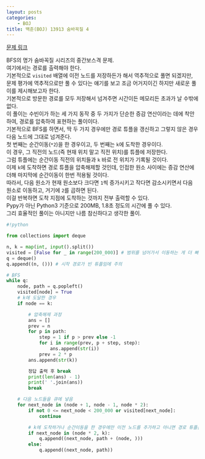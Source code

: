 ```yaml
---
layout: posts
categories:
    - BOJ
title: 백준(BOJ) 13913 숨바꼭질 4
---
```


[문제 링크](https://www.acmicpc.net/problem/13913)

BFS의 명가 숨바꼭질 시리즈의 중간보스격 문제.  
여기에서는 경로를 출력해야 한다.  
기본적으로 `visited` 배열에 이전 노드를 저장하든가 해서 역추적으로 풀면 되겠지만, 
문제 평가에 역추적으로만 풀 수 있다는 얘기를 보고 조금 어거지이긴 하지만 새로운 풀이를 제시해보고자 한다.  
기본적으로 방문한 경로를 모두 저장해서 넘겨주면 시간이든 메모리든 초과가 날 수밖에 없다.  
이 풀이는 수빈이가 하는 세 가지 동작 중 두 가지가 단순한 증감 연산이라는 데에 착안하여, 경로를 압축하여 표현하는 풀이이다.  
기본적으로 BFS를 하면서, 딱 두 가지 경우에만 경로 튜플을 갱신하고 그렇지 않은 경우 다음 노드에 그대로 넘겨준다.  
첫 번째는 순간이동(`*2`)을 한 경우이고, 두 번째는 `k`에 도착한 경우이다.  
이 경우, 그 직전의 노드(즉 현재 위치 말고 직전 위치)를 튜플에 저장한다.  
그럼 튜플에는 순간이동 직전의 위치들과 `k` 바로 전 위치가 기록될 것이다.  
이제 `k`에 도착하면 경로 튜플을 압축해제할 것인데, 인접한 원소 사이에는 증감 연산에 더해 마지막에 순간이동이 한번 적용될 것이다.  
따라서, 다음 원소가 현재 원소보다 크다면 `1`씩 증가시키고 작다면 감소시키면서 다음 원소로 이동하고, 거기에 `2`를 곱하면 된다.  
이걸 반복하면 도착 지점에 도착하는 것까지 전부 출력할 수 있다.  
Pypy가 아닌 Python3 기준으로 200MB, 1.8초 정도의 시간에 풀 수 있다.  
그리 효율적인 풀이는 아니지만 나름 참신하다고 생각한 풀이.

```python
#!python

from collections import deque

n, k = map(int, input().split())
visited = [False for _ in range(200_000)] # 범위를 넘어가서 이동하는 게 더 빠를 수도 있으므로 넉넉하게 선언해줬다.
q = deque()
q.append((n, ())) # 시작 경로가 빈 튜플임에 주의

# BFS
while q:
    node, path = q.popleft()
    visited[node] = True
    # k에 도달한 경우
    if node == k:

        # 압축해제 과정
        ans = []
        prev = n
        for p in path:
            step = 1 if p > prev else -1
            for i in range(prev, p + step, step):
                ans.append(str(i))
            prev = 2 * p
        ans.append(str(k))

        정답 출력 후 break
        print(len(ans) - 1)
        print(' '.join(ans))
        break

    # 다음 노드들을 큐에 넣음
    for next_node in (node + 1, node - 1, node * 2):
        if not 0 <= next_node < 200_000 or visited[next_node]:
            continue

        # k에 도착하거나 순간이동을 한 경우에만 이전 노드를 추가하고 아니면 경로 튜플을 그대로 넘겨줌
        if next_node in (node * 2, k):
            q.append((next_node, path + (node, )))
        else:
            q.append((next_node, path))
```
